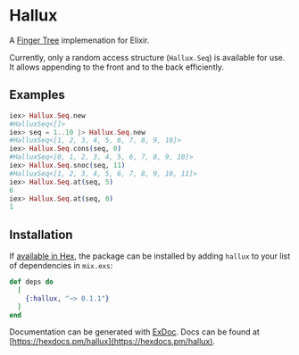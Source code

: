 # Hallux

A [Finger Tree](http://www.staff.city.ac.uk/~ross/papers/FingerTree.html) implemenation for Elixir.

Currently, only a random access structure (`Hallux.Seq`) is available for use. It allows appending to the front and to the back efficiently.

## Examples

```elixir
iex> Hallux.Seq.new
#HalluxSeq<[]>
iex> seq = 1..10 |> Hallux.Seq.new
#HalluxSeq<[1, 2, 3, 4, 5, 6, 7, 8, 9, 10]>
iex> Hallux.Seq.cons(seq, 0)
#HalluxSeq<[0, 1, 2, 3, 4, 5, 6, 7, 8, 9, 10]>
iex> Hallux.Seq.snoc(seq, 11)
#HalluxSeq<[1, 2, 3, 4, 5, 6, 7, 8, 9, 10, 11]>
iex> Hallux.Seq.at(seq, 5)
6
iex> Hallux.Seq.at(seq, 0)
1
```

## Installation

If [available in Hex](https://hex.pm/docs/publish), the package can be installed
by adding `hallux` to your list of dependencies in `mix.exs`:

```elixir
def deps do
  [
    {:hallux, "~> 0.1.1"}
  ]
end
```

Documentation can be generated with [ExDoc](https://github.com/elixir-lang/ex_doc). Docs can
be found at [https://hexdocs.pm/hallux](https://hexdocs.pm/hallux).
